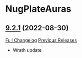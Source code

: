 # NugPlateAuras

## [9.2.1](https://github.com/rgd87/NugPlateAuras/tree/9.2.1) (2022-08-30)
[Full Changelog](https://github.com/rgd87/NugPlateAuras/compare/9.2.0...9.2.1) [Previous Releases](https://github.com/rgd87/NugPlateAuras/releases)

- Wrath update  
